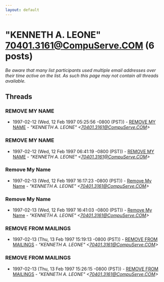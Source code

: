 ```yaml
---
layout: default
---
```


# "KENNETH A. LEONE" <70401.3161@CompuServe.COM> (6 posts)

_Be aware that many list participants used multiple email addresses over their time active on the list. As such this page may not contain all threads available._

## Threads

### REMOVE MY NAME
+ 1997-02-12 (Wed, 12 Feb 1997 05:25:56 -0800 (PST)) - [REMOVE MY NAME](/archive/1997/02/1c0a0e8ecd1c8fad671d2e143154bdfbc956d4101214908fb666958f0ee0e694) - _"KENNETH A. LEONE" \<70401.3161@CompuServe.COM\>_

### REMOVE MY NAME
+ 1997-02-12 (Wed, 12 Feb 1997 06:41:19 -0800 (PST)) - [REMOVE MY NAME](/archive/1997/02/865aa93272954f7c06f6041b1a6f2860c4e2df54e17bc7eb848b5651005bbdd4) - _"KENNETH A. LEONE" \<70401.3161@CompuServe.COM\>_

### Remove My Name
+ 1997-02-13 (Wed, 12 Feb 1997 16:17:23 -0800 (PST)) - [Remove My Name](/archive/1997/02/9f5fc8104004d50f9cefa5a1b7aa6442e791827e072cb4d27a59d6a5f23d472a) - _"KENNETH A. LEONE" \<70401.3161@CompuServe.COM\>_

### Remove My Name
+ 1997-02-13 (Wed, 12 Feb 1997 16:41:03 -0800 (PST)) - [Remove My Name](/archive/1997/02/7293a4d1df9d841b43abf59a4dd0036d8a3ddfb483537e4fbf71aa786045bca7) - _"KENNETH A. LEONE" \<70401.3161@CompuServe.COM\>_

### REMOVE FROM MAILINGS
+ 1997-02-13 (Thu, 13 Feb 1997 15:19:13 -0800 (PST)) - [REMOVE FROM MAILINGS](/archive/1997/02/43abc43e87518837420404550c59f07299110c51a6e1e90ec7c579b6f114a0e7) - _"KENNETH A. LEONE" \<70401.3161@CompuServe.COM\>_

### REMOVE FROM MAILINGS
+ 1997-02-13 (Thu, 13 Feb 1997 15:26:15 -0800 (PST)) - [REMOVE FROM MAILINGS](/archive/1997/02/90b9113b0355c2b85370ac3fa11a3cec862d3d4c995c8bc6122b4e68fcea25f6) - _"KENNETH A. LEONE" \<70401.3161@CompuServe.COM\>_

